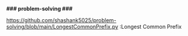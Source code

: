 **### problem-solving ###**

https://github.com/shashank5025/problem-solving/blob/main/LongestCommonPrefix.py :Longest Common Prefix
